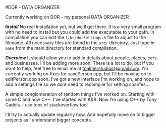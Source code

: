 #DOR - DATA ORGANIZER

Currently working on DOR - my personal DATA ORGANIZER

***Install***
No real installation yet, but we'll get there. It is a very small program with no need to install but you could add the executable to your path. In compilation you can edit the `libs/dorSettings.h` file to adjust to the filename. All necessary files are found in the `src/` directory. Just type in `make` from the main directory for standard compilation.

***Overview***
It should allow you to add in details about people, places, cars, and businesses. I'll be adding more soon. There is a lot to do, but if you want to help, feel free to email me at tpalmerstudios@gmail.com. I'm currently working on fixes for savePerson.cpp, but I'll be moving on to editPerson.cpp soon. I've got a new interface I'm working on, and hope to add a settings file so we dont need to recompile for setting chanfes...

A simple conglomeration of random things I've worked on.
Starting with some C and now C++. I've started with K&R. 
Now I'm using C++ by Tony Gaddis. I use tons of stackoverflow too!


I'll try to actually update regularly now. And hopefully
move on to bigger projects as I understand bigger concepts.

